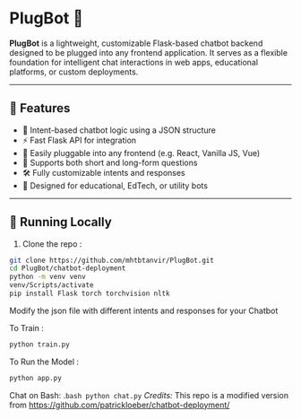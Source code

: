 # PlugBot 💬

**PlugBot** is a lightweight, customizable Flask-based chatbot backend designed to be plugged into any frontend application. It serves as a flexible foundation for intelligent chat interactions in web apps, educational platforms, or custom deployments.

---

## 🔧 Features

- 🧠 Intent-based chatbot logic using a JSON structure
- ⚡ Fast Flask API for integration
- 🧩 Easily pluggable into any frontend (e.g. React, Vanilla JS, Vue)
- 🔁 Supports both short and long-form questions
- 🛠️ Fully customizable intents and responses
- 🧪 Designed for educational, EdTech, or utility bots



---

## 🚀 Running Locally

1. Clone the repo :

```bash
git clone https://github.com/mhtbtanvir/PlugBot.git
cd PlugBot/chatbot-deployment
python -m venv venv
venv/Scripts/activate
pip install Flask torch torchvision nltk
```
Modify the json file with different intents and responses for your Chatbot

To Train :
```bash
python train.py
```
To Run the Model :
```bash
python app.py
```
Chat on Bash:
 .```bash
python chat.py```
*Credits:*
This repo is a modified version from https://github.com/patrickloeber/chatbot-deployment/
